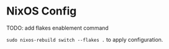 # NixOS Config
TODO: add flakes enablement command

`sudo nixos-rebuild switch --flakes .` to apply configuration.
